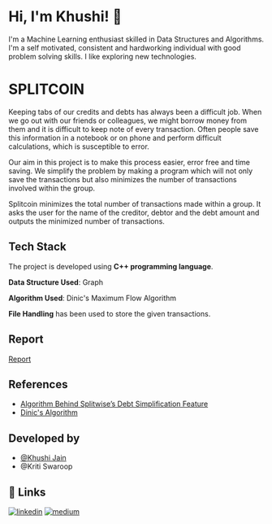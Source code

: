 
# Hi, I'm Khushi! 👋

  

I'm a Machine Learning enthusiast skilled in Data Structures and Algorithms. I'm a self motivated, consistent and hardworking individual with good problem solving skills. I like exploring new technologies.

  
# SPLITCOIN

Keeping tabs of our credits and debts has always been a difficult job.
When we go out with our friends or colleagues, we might borrow money from them 
and it is difficult to keep note of every transaction. 
Often people save this information in a notebook or on phone and perform difficult calculations,
which is susceptible to error.

Our aim in this project is to make this process easier, error free and time
saving. We simplify the problem by making a program which will not only
save the transactions but also minimizes the number of transactions 
involved within the group. 

Splitcoin minimizes the total number of transactions made within a
group. It asks the user for the name of the creditor, debtor and the
debt amount and outputs the minimized number of transactions.


## Tech Stack

The project is developed using **C++ programming language**.

**Data Structure Used**: Graph

**Algorithm Used**: Dinic's Maximum Flow Algorithm

**File Handling** has been used to store the given transactions.
## Report

[Report](https://github.com/KhushiJain2810/Splitcoin/blob/main/REPORT.pdf)

  
## References

 - [Algorithm Behind Splitwise’s Debt Simplification Feature](https://medium.com/@mithunmk93/algorithm-behind-splitwises-debt-simplification-feature-8ac485e97688)
 - [Dinic's Algorithm](https://www.youtube.com/watch?v=M6cm8UeeziI)
## Developed by

- [@Khushi Jain](https://github.com/KhushiJain2810)
- @Kriti Swaroop
## 🔗 Links
[![linkedin](https://img.shields.io/badge/linkedin-0A66C2?style=for-the-badge&logo=linkedin&logoColor=white)](https://www.linkedin.com/in/khushi-jain-67133b188/)
[![medium](https://img.shields.io/badge/my_portfolio-000?style=for-the-badge&logo=ko-fi&logoColor=white)](https://khushijain2810.medium.com/)

  

